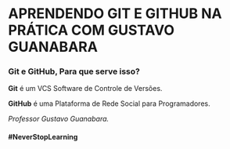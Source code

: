 # APRENDENDO GIT E GITHUB NA PRÁTICA COM GUSTAVO GUANABARA

### Git e GitHub, Para que serve isso?

  **Git** é um VCS Software de Controle de Versões.

  **GitHub** é uma Plataforma de Rede Social para Programadores.

  _Professor Gustavo Guanabara._
 
#### #NeverStopLearning
